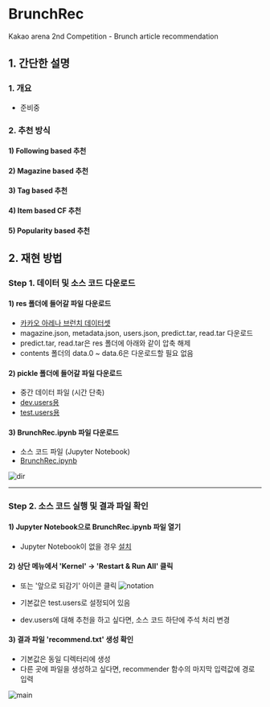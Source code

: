 # BrunchRec
Kakao arena 2nd Competition - Brunch article recommendation

## 1. 간단한 설명
### 1. 개요
* 준비중
### 2. 추천 방식
#### 1) Following based 추천
#### 2) Magazine based 추천
#### 3) Tag based 추천
#### 4) Item based CF 추천
#### 5) Popularity based 추천


## 2. 재현 방법
### Step 1. 데이터 및 소스 코드 다운로드
#### 1) res 폴더에 들어갈 파일 다운로드
* [카카오 아레나 브런치 데이터셋](https://arena.kakao.com/c/2/data)
* magazine.json, metadata.json, users.json, predict.tar, read.tar 다운로드
* predict.tar, read.tar은 res 폴더에 아래와 같이 압축 해제
* contents 폴더의 data.0 ~ data.6은 다운로드할 필요 없음
#### 2) pickle 폴더에 들어갈 파일 다운로드
* 중간 데이터 파일 (시간 단축)
* [dev.users용](https://drive.google.com/file/d/1lrVDWtpOuc-slylHgw60Lljfoh1HGU2B/view?usp=sharing)
* [test.users용](https://drive.google.com/file/d/1JP1Z6mOxViO1UR3HHosZJdguj4Oli97I/view?usp=sharing)
#### 3) BrunchRec.ipynb 파일 다운로드
* 소스 코드 파일 (Jupyter Notebook)
* [BrunchRec.ipynb](https://github.com/jihoo-kim/BrunchRec/archive/master.zip)

![dir](https://user-images.githubusercontent.com/50820635/61267897-a5ea1e80-a7d4-11e9-8925-300b2783f087.jpg)

***

### Step 2. 소스 코드 실행 및 결과 파일 확인
#### 1) Jupyter Notebook으로 BrunchRec.ipynb 파일 열기
* Jupyter Notebook이 없을 경우 [설치](https://jupyter.org/install)
#### 2) 상단 메뉴에서 'Kernel' -> 'Restart & Run All' 클릭
* 또는 '앞으로 되감기' 아이콘 클릭 ![notation](https://user-images.githubusercontent.com/50820635/61272701-b1dcdd00-a7e2-11e9-8732-87648bee9eb7.JPG)

* 기본값은 test.users로 설정되어 있음
* dev.users에 대해 추천을 하고 싶다면, 소스 코드 하단에 주석 처리 변경
#### 3) 결과 파일 'recommend.txt' 생성 확인
* 기본값은 동일 디렉터리에 생성
* 다른 곳에 파일을 생성하고 싶다면, recommender 함수의 마지막 입력값에 경로 입력

![main](https://user-images.githubusercontent.com/50820635/61272461-2c592d00-a7e2-11e9-8772-fac02fddbcd8.JPG)
